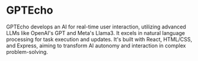 # GPTEcho
GPTEcho develops an AI for real-time user interaction, utilizing advanced LLMs like OpenAI's GPT and Meta's Llama3. It excels in natural language processing for task execution and updates. It's built with React, HTML/CSS, and Express, aiming to transform AI autonomy and interaction in complex problem-solving.

